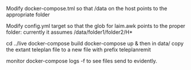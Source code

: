 Modify docker-compose.tml so that /data on the host points to the appropriate folder

Modify config.yml target so that the glob for laim.awk points to the proper folder: currently it assumes /data/folder1/folder2/H*

cd ../live
docker-compose build
docker-compose up & 
then in data/ copy the extant teleplan file to a new file with prefix teleplanremit

monitor docker-compose logs -f to see files send to evidently.

